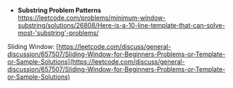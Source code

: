 - **Substring Problem Patterns**  
https://leetcode.com/problems/minimum-window-substring/solutions/26808/Here-is-a-10-line-template-that-can-solve-most-'substring'-problems/

Sliding Window: [https://leetcode.com/discuss/general-discussion/657507/Sliding-Window-for-Beginners-Problems-or-Template-or-Sample-Solutions](https://leetcode.com/discuss/general-discussion/657507/Sliding-Window-for-Beginners-Problems-or-Template-or-Sample-Solutions)



